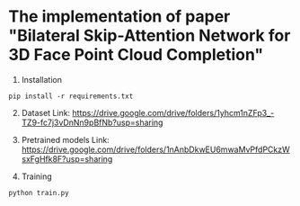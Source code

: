 # The implementation of paper "Bilateral Skip-Attention Network for 3D Face Point Cloud Completion"

1. Installation
```
pip install -r requirements.txt
```

2. Dataset
Link: https://drive.google.com/drive/folders/1yhcm1nZFp3_-TZ9-fc7j3vDnNn9pBfNb?usp=sharing

3. Pretrained models
Link: https://drive.google.com/drive/folders/1nAnbDkwEU6mwaMvPfdPCkzWsxFgHfk8F?usp=sharing

4. Training
```
python train.py
```
